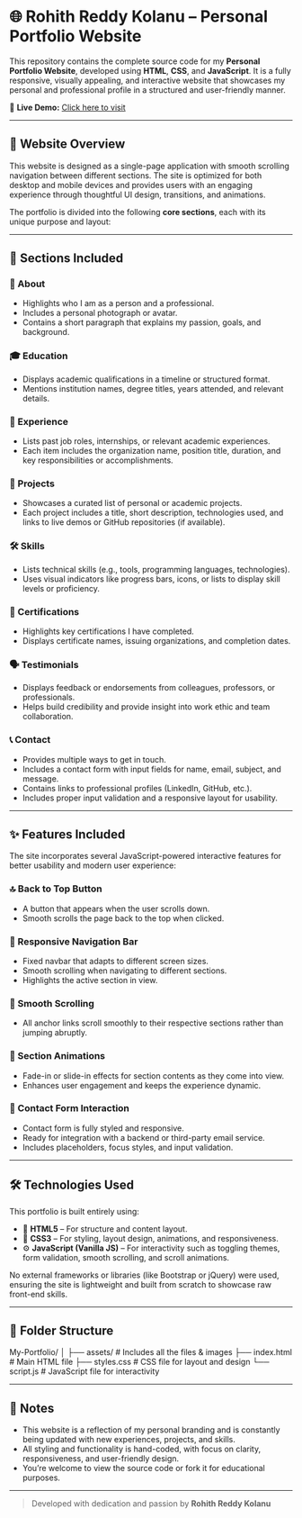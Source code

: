 # 🌐 Rohith Reddy Kolanu – Personal Portfolio Website

This repository contains the complete source code for my **Personal Portfolio Website**, developed using **HTML**, **CSS**, and **JavaScript**. It is a fully responsive, visually appealing, and interactive website that showcases my personal and professional profile in a structured and user-friendly manner.

🔗 **Live Demo:** [Click here to visit](https://rohithreddykolanu.github.io/My-Portfolio/)

---

## 📖 Website Overview

This website is designed as a single-page application with smooth scrolling navigation between different sections. The site is optimized for both desktop and mobile devices and provides users with an engaging experience through thoughtful UI design, transitions, and animations.

The portfolio is divided into the following **core sections**, each with its unique purpose and layout:

---

## 🧭 Sections Included

### 👤 About
- Highlights who I am as a person and a professional.
- Includes a personal photograph or avatar.
- Contains a short paragraph that explains my passion, goals, and background.

### 🎓 Education
- Displays academic qualifications in a timeline or structured format.
- Mentions institution names, degree titles, years attended, and relevant details.

### 💼 Experience
- Lists past job roles, internships, or relevant academic experiences.
- Each item includes the organization name, position title, duration, and key responsibilities or accomplishments.

### 🚀 Projects
- Showcases a curated list of personal or academic projects.
- Each project includes a title, short description, technologies used, and links to live demos or GitHub repositories (if available).

### 🛠️ Skills
- Lists technical skills (e.g., tools, programming languages, technologies).
- Uses visual indicators like progress bars, icons, or lists to display skill levels or proficiency.

### 📜 Certifications
- Highlights key certifications I have completed.
- Displays certificate names, issuing organizations, and completion dates.

### 🗣️ Testimonials
- Displays feedback or endorsements from colleagues, professors, or professionals.
- Helps build credibility and provide insight into work ethic and team collaboration.

### 📞 Contact
- Provides multiple ways to get in touch.
- Includes a contact form with input fields for name, email, subject, and message.
- Contains links to professional profiles (LinkedIn, GitHub, etc.).
- Includes proper input validation and a responsive layout for usability.

---

## ✨ Features Included

The site incorporates several JavaScript-powered interactive features for better usability and modern user experience:

### 🔝 Back to Top Button
- A button that appears when the user scrolls down.
- Smooth scrolls the page back to the top when clicked.

### 🧭 Responsive Navigation Bar
- Fixed navbar that adapts to different screen sizes.
- Smooth scrolling when navigating to different sections.
- Highlights the active section in view.

### 🎯 Smooth Scrolling
- All anchor links scroll smoothly to their respective sections rather than jumping abruptly.

### 🎨 Section Animations
- Fade-in or slide-in effects for section contents as they come into view.
- Enhances user engagement and keeps the experience dynamic.

### 📨 Contact Form Interaction
- Contact form is fully styled and responsive.
- Ready for integration with a backend or third-party email service.
- Includes placeholders, focus styles, and input validation.

---

## 🛠️ Technologies Used

This portfolio is built entirely using:

- 🧱 **HTML5** – For structure and content layout.
- 🎨 **CSS3** – For styling, layout design, animations, and responsiveness.
- ⚙️ **JavaScript (Vanilla JS)** – For interactivity such as toggling themes, form validation, smooth scrolling, and scroll animations.

No external frameworks or libraries (like Bootstrap or jQuery) were used, ensuring the site is lightweight and built from scratch to showcase raw front-end skills.

---

## 📁 Folder Structure
My-Portfolio/
│
├── assets/ # Includes all the files & images
├── index.html # Main HTML file
├── styles.css # CSS file for layout and design
└── script.js # JavaScript file for interactivity


---

## 📌 Notes

- This website is a reflection of my personal branding and is constantly being updated with new experiences, projects, and skills.
- All styling and functionality is hand-coded, with focus on clarity, responsiveness, and user-friendly design.
- You’re welcome to view the source code or fork it for educational purposes.

---

> Developed with dedication and passion by **Rohith Reddy Kolanu**
